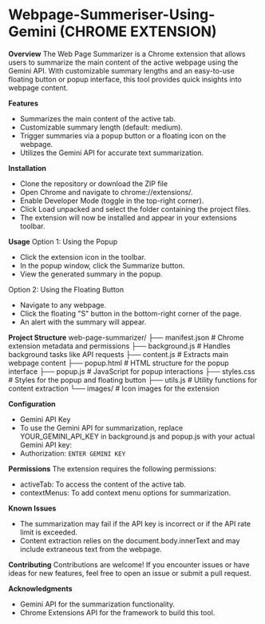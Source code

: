 # Webpage-Summeriser-Using-Gemini (CHROME EXTENSION)

**Overview**
The Web Page Summarizer is a Chrome extension that allows users to summarize the main content of the active webpage using the Gemini API. With customizable summary lengths and an easy-to-use floating button or popup interface, this tool provides quick insights into webpage content.


**Features**
- Summarizes the main content of the active tab.
- Customizable summary length (default: medium).
- Trigger summaries via a popup button or a floating icon on the webpage.
- Utilizes the Gemini API for accurate text summarization.


**Installation**
- Clone the repository or download the ZIP file
- Open Chrome and navigate to chrome://extensions/.
- Enable Developer Mode (toggle in the top-right corner).
- Click Load unpacked and select the folder containing the project files.
- The extension will now be installed and appear in your extensions toolbar.


**Usage**
Option 1: Using the Popup
- Click the extension icon in the toolbar.
- In the popup window, click the Summarize button.
- View the generated summary in the popup.

Option 2: Using the Floating Button
- Navigate to any webpage.
- Click the floating "S" button in the bottom-right corner of the page.
- An alert with the summary will appear.

**Project Structure**
web-page-summarizer/
├── manifest.json      # Chrome extension metadata and permissions
├── background.js      # Handles background tasks like API requests
├── content.js         # Extracts main webpage content
├── popup.html         # HTML structure for the popup interface
├── popup.js           # JavaScript for popup interactions
├── styles.css         # Styles for the popup and floating button
├── utils.js           # Utility functions for content extraction
└── images/            # Icon images for the extension


**Configuration**
- Gemini API Key
- To use the Gemini API for summarization, replace YOUR_GEMINI_API_KEY in background.js and popup.js with your actual Gemini API key:
- Authorization: `ENTER GEMINI KEY`


**Permissions**
The extension requires the following permissions:
- activeTab: To access the content of the active tab.
- contextMenus: To add context menu options for summarization.


**Known Issues**
- The summarization may fail if the API key is incorrect or if the API rate limit is exceeded.
- Content extraction relies on the document.body.innerText and may include extraneous text from the webpage.


**Contributing**
Contributions are welcome! If you encounter issues or have ideas for new features, feel free to open an issue or submit a pull request.



**Acknowledgments**
- Gemini API for the summarization functionality.
- Chrome Extensions API for the framework to build this tool.



